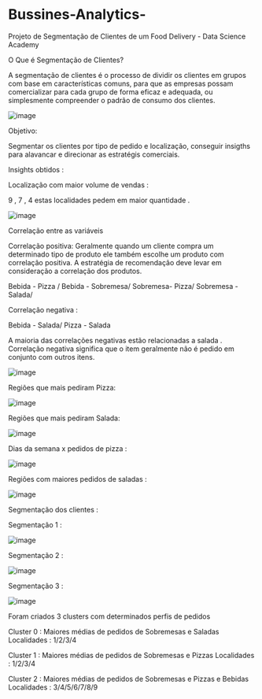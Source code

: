 # Bussines-Analytics-
Projeto de Segmentação de Clientes de um Food Delivery - Data Science Academy

O Que é Segmentação de Clientes?

A segmentação de clientes é o processo de dividir os clientes em grupos com base em características comuns, para que as empresas possam comercializar para cada grupo de forma eficaz e adequada, ou simplesmente compreender o padrão de consumo dos clientes.

![image](https://user-images.githubusercontent.com/66536050/179821188-57c471e7-6257-4311-ac21-0fb4552530c8.png)

Objetivo:

Segmentar os clientes por tipo de pedido e localização, conseguir insigths para alavancar e direcionar as estratégis comerciais.

Insights obtidos :

Localização com maior volume de vendas :

9 , 7 , 4 estas localidades pedem em maior quantidade .

![image](https://user-images.githubusercontent.com/66536050/179821496-66b51c45-93f3-48cf-96c7-725f00872b0b.png)

Correlação entre as variáveis

Correlação positiva: Geralmente quando um cliente compra um determinado tipo de produto ele também escolhe um produto com correlação positiva. A estratégia de recomendação deve levar em consideração a correlação dos produtos.

Bebida - Pizza / Bebida - Sobremesa/ Sobremesa- Pizza/ Sobremesa - Salada/

Correlação negativa :

Bebida - Salada/ Pizza - Salada

A maioria das correlações negativas estão relacionadas a salada . Correlação negativa significa que o item geralmente não é pedido em conjunto com outros itens.

![image](https://user-images.githubusercontent.com/66536050/179822172-b5f45a0f-33d1-48ba-b732-b36c78643c86.png)

Regiões que mais pediram Pizza:

![image](https://user-images.githubusercontent.com/66536050/179827070-e34dfee6-0b6b-4d5e-9730-86ae540be276.png)

Regiões que mais pediram Salada:

![image](https://user-images.githubusercontent.com/66536050/179827178-6eafddbe-2b20-461b-9171-6eac5d6615f8.png)

Dias da semana x pedidos de pizza :

![image](https://user-images.githubusercontent.com/66536050/179827480-b466fac4-1222-4594-abd5-c647ffa7b5e1.png)

Regiões com maiores pedidos de saladas :

![image](https://user-images.githubusercontent.com/66536050/179827627-ade6f1bd-3ab7-49b4-a365-610438ab0c37.png)

Segmentação dos clientes :

Segmentação 1 :

![image](https://user-images.githubusercontent.com/66536050/179827961-4d5dac74-3cc6-47cb-ac96-1e2aae5f29b2.png)

Segmentação 2 :

![image](https://user-images.githubusercontent.com/66536050/179828047-d5f54ba7-e557-4d7c-a2e8-f68b625e5b5c.png)

Segmentação 3 :

![image](https://user-images.githubusercontent.com/66536050/179828112-00c3cd4d-53d6-474b-9f65-a9d6b8a32089.png)

Foram criados 3 clusters com determinados perfis de pedidos

Cluster 0 : Maiores médias de pedidos de Sobremesas e Saladas Localidades : 1/2/3/4

Cluster 1 : Maiores médias de pedidos de Sobremesas e Pizzas Localidades : 1/2/3/4

Cluster 2 : Maiores médias de pedidos de Sobremesas e Pizzas e Bebidas Localidades : 3/4/5/6/7/8/9




